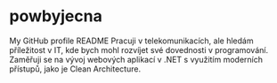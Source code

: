 # powbyjecna
My GitHub profile README
Pracuji v telekomunikacích, ale hledám příležitost v IT, kde bych mohl rozvíjet své dovednosti v programování. Zaměřuji se na vývoj webových aplikací v .NET s využitím moderních přístupů, jako je Clean Architecture.
